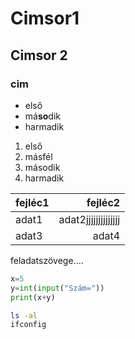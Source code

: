 # Cimsor1

## Cimsor 2

### cim

- első
- má**so**dik
- harmadik

1. első
1. másfél
1. második
1. harmadik

| fejléc1 | fejléc2 |
| --- | ---: |
| adat1 | adat2jjjjjjjjjjjjjj |
|adat3 | adat4 |

feladatszövege....

```python
x=5
y=int(input("Szám="))
print(x+y)
```

```bash
ls -al
ifconfig
```